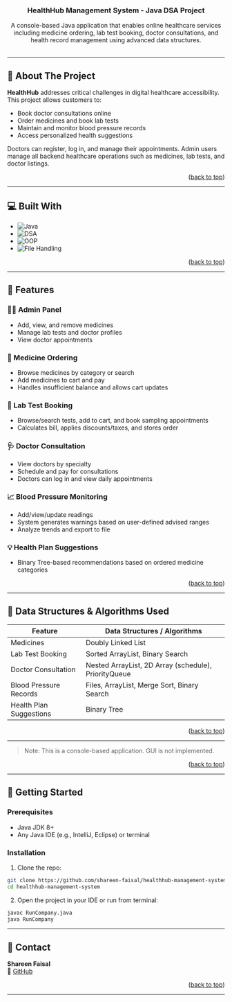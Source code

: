 <a id="readme-top"></a>

<div align="center">

  <h3 align="center">HealthHub Management System - Java DSA Project</h3>

  <p align="center">
    A console-based Java application that enables online healthcare services including medicine ordering, lab test booking, doctor consultations, and health record management using advanced data structures.
    <br />
    <br />
  </p>
</div>

---

## 🧠 About The Project

**HealthHub** addresses critical challenges in digital healthcare accessibility. This project allows customers to:
- Book doctor consultations online
- Order medicines and book lab tests
- Maintain and monitor blood pressure records
- Access personalized health suggestions

Doctors can register, log in, and manage their appointments. Admin users manage all backend healthcare operations such as medicines, lab tests, and doctor listings.

<p align="right">(<a href="#readme-top">back to top</a>)</p>

---

## 💻 Built With

- ![Java](https://img.shields.io/badge/Java-ED8B00?style=for-the-badge&logo=java&logoColor=white)
- ![DSA](https://img.shields.io/badge/Data%20Structures-Implemented-006400?style=for-the-badge)
- ![OOP](https://img.shields.io/badge/Object%20Oriented-Programming-008080?style=for-the-badge)
- ![File Handling](https://img.shields.io/badge/File%20Handling-Implemented-blue?style=for-the-badge)

<p align="right">(<a href="#readme-top">back to top</a>)</p>

---

## 🚀 Features

### 👨‍⚕️ Admin Panel
- Add, view, and remove medicines
- Manage lab tests and doctor profiles
- View doctor appointments

### 💊 Medicine Ordering
- Browse medicines by category or search
- Add medicines to cart and pay
- Handles insufficient balance and allows cart updates

### 🧪 Lab Test Booking
- Browse/search tests, add to cart, and book sampling appointments
- Calculates bill, applies discounts/taxes, and stores order

### 🩺 Doctor Consultation
- View doctors by specialty
- Schedule and pay for consultations
- Doctors can log in and view daily appointments

### 📈 Blood Pressure Monitoring
- Add/view/update readings
- System generates warnings based on user-defined advised ranges
- Analyze trends and export to file

### 💡 Health Plan Suggestions
- Binary Tree-based recommendations based on ordered medicine categories

<p align="right">(<a href="#readme-top">back to top</a>)</p>

---

## 🧮 Data Structures & Algorithms Used

| Feature                    | Data Structures / Algorithms                      |
|----------------------------|---------------------------------------------------|
| Medicines                  | Doubly Linked List                                |
| Lab Test Booking           | Sorted ArrayList, Binary Search                   |
| Doctor Consultation        | Nested ArrayList, 2D Array (schedule), PriorityQueue |
| Blood Pressure Records     | Files, ArrayList, Merge Sort, Binary Search       |
| Health Plan Suggestions    | Binary Tree                                       |

<p align="right">(<a href="#readme-top">back to top</a>)</p>

---


> Note: This is a console-based application. GUI is not implemented.

<p align="right">(<a href="#readme-top">back to top</a>)</p>

---

## 🔧 Getting Started

### Prerequisites

- Java JDK 8+
- Any Java IDE (e.g., IntelliJ, Eclipse) or terminal

### Installation

1. Clone the repo:

```bash
git clone https://github.com/shareen-faisal/healthhub-management-system.git
cd healthhub-management-system
```
2. Open the project in your IDE or run from terminal:

```bash
javac RunCompany.java
java RunCompany
```
---
## 📧 Contact

**Shareen Faisal**  
🔗 [GitHub](https://github.com/shareen-faisal)

<p align="right">(<a href="#readme-top">back to top</a>)</p>

---
